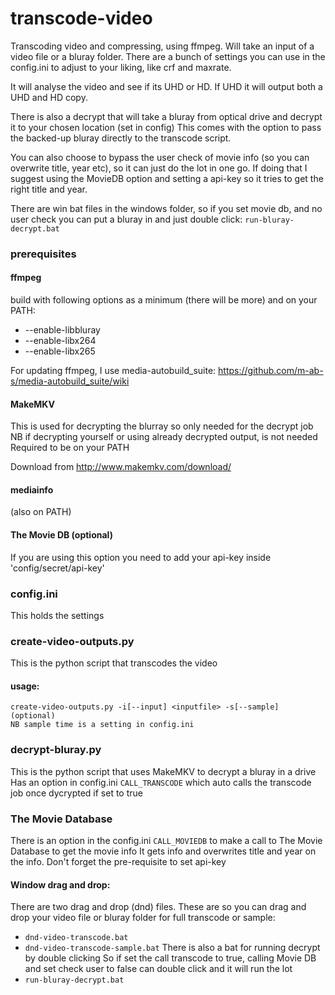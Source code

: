 # transcode-video

Transcoding video and compressing, using ffmpeg. Will take an input of a video file or a bluray folder.
There are a bunch of settings you can use in the config.ini to adjust to your liking, like crf and maxrate.

It will analyse the video and see if its UHD or HD. If UHD it will output both a UHD and HD copy.

There is also a decrypt that will take a bluray from optical drive and decrypt it to your chosen location (set in config)
This comes with the option to pass the backed-up bluray directly to the transcode script.

You can also choose to bypass the user check of movie info (so you can overwrite title, year etc), so it can just do the lot in one go.
If doing that I suggest using the MovieDB option and setting a api-key so it tries to get the right title and year.

There are win bat files in the windows folder, so if you set movie db, and no user check you can put a bluray in and just double click:	`run-bluray-decrypt.bat`


### prerequisites
#### ffmpeg 
build with following options as a minimum (there will be more) and on your PATH:	
*	--enable-libbluray
*	--enable-libx264 
*	--enable-libx265

For updating ffmpeg, I use media-autobuild_suite:		https://github.com/m-ab-s/media-autobuild_suite/wiki

#### MakeMKV
This is used for decrypting the blurray so only needed for the decrypt job
NB if decrypting yourself or using already decrypted output, is not needed
Required to be on your PATH

Download from 				http://www.makemkv.com/download/

#### mediainfo
(also on PATH)

#### The Movie DB (optional)
If you are using this option you need to add your api-key inside 'config/secret/api-key'

### config.ini
This holds the settings

### create-video-outputs.py
This is the python script that transcodes the video

#### usage:
	create-video-outputs.py -i[--input] <inputfile> -s[--sample] (optional)
	NB sample time is a setting in config.ini
	
### decrypt-bluray.py
This is the python script that uses MakeMKV to decrypt a bluray in a drive
Has an option in config.ini `CALL_TRANSCODE` which auto calls the transcode job once dycrypted if set to true

### The Movie Database
There is an option in the config.ini `CALL_MOVIEDB` to make a call to The Movie Database to get the movie info
It gets info and overwrites title and year on the info. Don't forget the pre-requisite to set api-key


#### Window drag and drop:
There are two drag and drop (dnd) files. These are so you can drag and drop your video file or bluray folder for full transcode or sample:
*	`dnd-video-transcode.bat`	
*	`dnd-video-transcode-sample.bat`
There is also a bat for running decrypt by double clicking
So if set the call transcode to true, calling Movie DB and set check user to false can double click and it will run the lot
*	`run-bluray-decrypt.bat`









